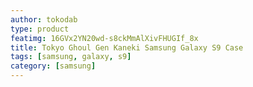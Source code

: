 ```yaml
---
author: tokodab
type: product
featimg: 16GVx2YN20wd-s8ckMmAlXivFHUGIf_8x
title: Tokyo Ghoul Gen Kaneki Samsung Galaxy S9 Case
tags: [samsung, galaxy, s9]
category: [samsung]
---
```

